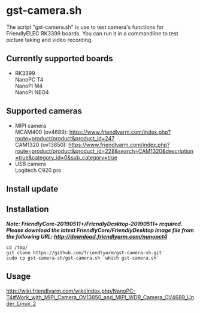 # gst-camera.sh
The script "gst-camera.sh" is use to test camera's functions for FriendlyELEC RK3399 boards. You can run it in a commandline to test picture taking and video recording.

## Currently supported boards 
* RK3399  
NanoPC T4  
NanoPi M4  
NanoPi NEO4
  
## Supported cameras
* MIPI camera  
MCAM400 (ov4689): https://www.friendlyarm.com/index.php?route=product/product&product_id=247  
CAM1320 (ov13850): https://www.friendlyarm.com/index.php?route=product/product&product_id=228&search=CAM1320&description=true&category_id=0&sub_category=true
* USB camera  
Logitech C920 pro  


Install update
------------
## Installation 
***Note: FriendlyCore-20190511+/FriendlyDesktop-20190511+ required.  
Please download the latest FriendlyCore/FriendlyDesktop Image file from the following URL: http://download.friendlyarm.com/nanopct4***  

```
cd /tmp/
git clone https://github.com/friendlyarm/gst-camera-sh.git
sudo cp gst-camera-sh/gst-camera.sh `which gst-camera.sh`
```

Usage
------------
http://wiki.friendlyarm.com/wiki/index.php/NanoPC-T4#Work_with_MIPI_Camera_OV13850_and_MIPI_WDR_Camera_OV4689_Under_Linux_2
